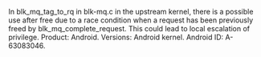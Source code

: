 In blk_mq_tag_to_rq in blk-mq.c in the upstream kernel, there is a possible use after free due to a race condition when a request has been previously freed by blk_mq_complete_request. This could lead to local escalation of privilege. Product: Android. Versions: Android kernel. Android ID: A-63083046.